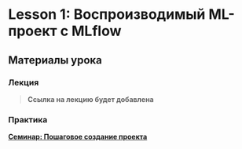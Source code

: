 # Lesson 1: Воспроизводимый ML-проект с MLflow

## Материалы урока

### Лекция
> **Ссылка на лекцию будет добавлена**

### Практика  
**[Семинар: Пошаговое создание проекта](./seminar/README.md)**